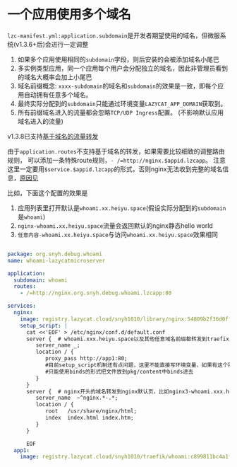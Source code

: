 一个应用使用多个域名
===================

`lzc-manifest.yml:application.subdomain`是开发者期望使用的域名，但微服系统(v1.3.6+后)会进行一定调整

1. 如果多个应用使用相同的`subdomain`字段，则后安装的会被添加域名小尾巴
2. 多实例类型应用，同一个应用每个用户会分配独立的域名，因此非管理员看到的域名大概率会加上小尾巴
3. 域名前缀概念:  `xxxx-subdomain`的域名和`subdomain`的效果是一致，即每个应用自动拥有任意多个域名。
4. 最终实际分配到的`subdomain`只能通过环境变量`LAZYCAT_APP_DOMAIN`获取到。
5. 所有前缀域名进入的流量都会忽略`TCP/UDP Ingress`配置。 (不影响默认应用域名进入的流量)


v1.3.8已支持[基于域名的流量转发](./advanced-route#upstreamconfig)

由于`application.routes`不支持基于域名的转发，如果需要比较细致的调整路由规则，
可以添加一条特殊route规则，`- /=http://nginx.$appid.lzcapp`。
注意这里一定要用`$service.$appid.lzcapp`的形式，否则nginx无法收到完整的域名信息，[原因见](advanced-route.html#p2)

比如，下面这个配置的效果是
1. 应用列表里打开默认是`whoami.xx.heiyu.space`(假设实际分配到的`subdomain`是`whoami`)
2. `nginx-whoami.xx.heiyu.space`流量会返回默认的nginx静态hello world
3. `任意内容-whoami.xx.heiyu.space`与访问`whoami.xx.heiyu.space`效果相同


```yaml

package: org.snyh.debug.whoami
name: whoami-lazycatmicroserver

application:
  subdomain: whoami
  routes:
    - /=http://nginx.org.snyh.debug.whoami.lzcapp:80

services:
  nginx:
    image: registry.lazycat.cloud/snyh1010/library/nginx:54809b2f36d0ff38
    setup_script: |
      cat <<'EOF' > /etc/nginx/conf.d/default.conf
      server {  # whoami.xxx.heiyu.space以及其他任意域名前缀都转发到traefix/whoami
         server_name _;
         location / {
            proxy_pass http://app1:80;
            #目前setup_script机制还有点问题，这里不能直接写环境变量，如果有这个需求则
            #只能使用binds的形式把文件放到pkg/content中binds进去
         }
      }
      server {  # nginx开头的域名转发到nginx默认页，比如nginx3-whoami.xxx.heiyu.space, nginx-whoami.xxx.heiyu.space
         server_name  ~^nginx.*-.*;
         location / {
            root   /usr/share/nginx/html;
            index  index.html index.htm;
         }
      }

      EOF
  app1:
    image: registry.lazycat.cloud/snyh1010/traefik/whoami:c899811bc4a1f63a
```
